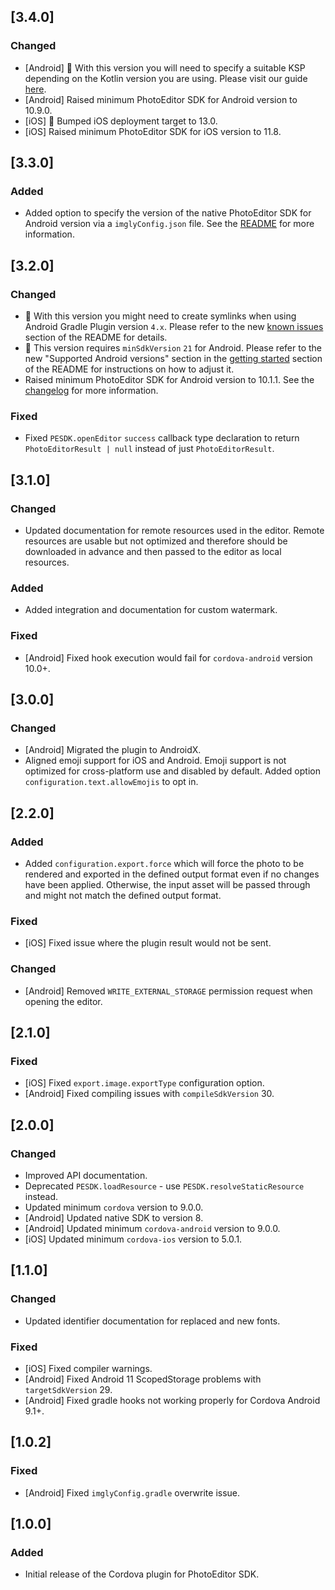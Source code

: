## [3.4.0]

### Changed

* [Android] 🚨 With this version you will need to specify a suitable KSP depending on the Kotlin version you are using. Please visit our guide [here](https://github.com/imgly/pesdk-cordova/blob/master/README.md#ksp). 
* [Android] Raised minimum PhotoEditor SDK for Android version to 10.9.0.
* [iOS] 🚨 Bumped iOS deployment target to 13.0.
* [iOS] Raised minimum PhotoEditor SDK for iOS version to 11.8.

## [3.3.0]

### Added

* Added option to specify the version of the native PhotoEditor SDK for Android version via a `imglyConfig.json` file. See the [README](https://github.com/imgly/pesdk-cordova/blob/master/README.md#version) for more information.

## [3.2.0]

### Changed

* 🚨 With this version you might need to create symlinks when using Android Gradle Plugin version `4.x`. Please refer to the new [known issues](https://github.com/imgly/pesdk-cordova#known-issues) section of the README for details.
* 🚨 This version requires `minSdkVersion` `21` for Android. Please refer to the new "Supported Android versions" section in the [getting started](https://github.com/imgly/pesdk-cordova#android) section of the README for instructions on how to adjust it.
* Raised minimum PhotoEditor SDK for Android version to 10.1.1. See the [changelog](https://github.com/imgly/pesdk-android-demo/blob/master/CHANGELOG.md) for more information.

### Fixed

* Fixed `PESDK.openEditor` `success` callback type declaration to return `PhotoEditorResult | null` instead of just `PhotoEditorResult`.

## [3.1.0]

### Changed

* Updated documentation for remote resources used in the editor. Remote resources are usable but not optimized and therefore should be downloaded in advance and then passed to the editor as local resources.

### Added

* Added integration and documentation for custom watermark.

### Fixed

* [Android] Fixed hook execution would fail for `cordova-android` version 10.0+.

## [3.0.0]

### Changed

* [Android] Migrated the plugin to AndroidX.
* Aligned emoji support for iOS and Android. Emoji support is not optimized for cross-platform use and disabled by default. Added option `configuration.text.allowEmojis` to opt in.

## [2.2.0]

### Added

* Added `configuration.export.force` which will force the photo to be rendered and exported in the defined output format even if no changes have been applied. Otherwise, the input asset will be passed through and might not match the defined output format.

### Fixed

* [iOS] Fixed issue where the plugin result would not be sent.

### Changed

* [Android] Removed `WRITE_EXTERNAL_STORAGE` permission request when opening the editor.

## [2.1.0]

### Fixed

* [iOS] Fixed `export.image.exportType` configuration option.
* [Android] Fixed compiling issues with `compileSdkVersion` 30. 

## [2.0.0]

### Changed

* Improved API documentation.
* Deprecated `PESDK.loadResource` - use `PESDK.resolveStaticResource` instead.
* Updated minimum `cordova` version to 9.0.0.
* [Android] Updated native SDK to version 8.
* [Android] Updated minimum `cordova-android` version to 9.0.0.
* [iOS] Updated minimum `cordova-ios` version to 5.0.1.

## [1.1.0]

### Changed

* Updated identifier documentation for replaced and new fonts.

### Fixed

* [iOS] Fixed compiler warnings.
* [Android] Fixed Android 11 ScopedStorage problems with `targetSdkVersion` 29.
* [Android] Fixed gradle hooks not working properly for Cordova Android 9.1+.

## [1.0.2]

### Fixed

* [Android] Fixed `imglyConfig.gradle` overwrite issue.

## [1.0.0]

### Added

* Initial release of the Cordova plugin for PhotoEditor SDK.
